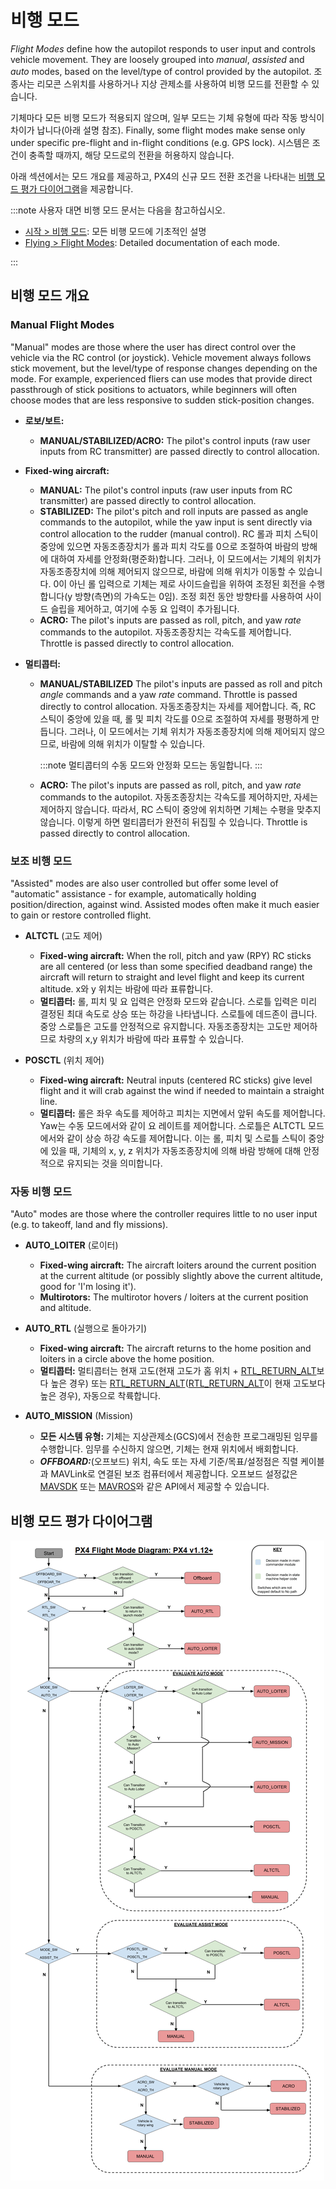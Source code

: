 # 비행 모드

_Flight Modes_ define how the autopilot responds to user input and controls vehicle movement. They are loosely grouped into _manual_, _assisted_ and _auto_ modes, based on the level/type of control provided by the autopilot. 조종사는 리모콘 스위치를 사용하거나 지상 관제소를 사용하여 비행 모드를 전환할 수 있습니다.

기체마다 모든 비행 모드가  적용되지 않으며, 일부 모드는 기체 유형에 따라 작동 방식이 차이가 납니다(아래 설명 참조). Finally, some flight modes make sense only under specific pre-flight and in-flight conditions (e.g. GPS lock). 시스템은 조건이 충족할 때까지, 해당 모드로의 전환을 허용하지 않습니다.

아래 섹션에서는 모드 개요를 제공하고, PX4의 신규 모드 전환 조건을 나타내는 [비행 모드 평가 다이어그램](#flight-mode-evaluation-diagram)을 제공합니다.

:::note
사용자 대면 비행 모드 문서는 다음을 참고하십시오.

- [시작 > 비행 모드](../getting_started/flight_modes.md): 모든 비행 모드에 기초적인 설명
- [Flying > Flight Modes](../flight_modes/README.md): Detailed documentation of each mode.

:::

## 비행 모드 개요

### Manual Flight Modes

"Manual" modes are those where the user has direct control over the vehicle via the RC control (or joystick). Vehicle movement always follows stick movement, but the level/type of response changes depending on the mode. For example, experienced fliers can use modes that provide direct passthrough of stick positions to actuators, while beginners will often choose modes that are less responsive to sudden stick-position changes.

- **로보/보트:**

  - **MANUAL/STABILIZED/ACRO:** The pilot's control inputs (raw user inputs from RC transmitter) are passed directly to control allocation.

- **Fixed-wing aircraft:**

  - **MANUAL:** The pilot's control inputs (raw user inputs from RC transmitter) are passed directly to control allocation.
  - **STABILIZED:** The pilot's pitch and roll inputs are passed as angle commands to the autopilot, while the yaw input is sent directly via control allocation to the rudder (manual control). RC 롤과 피치 스틱이 중앙에 있으면 자동조종장치가 롤과 피치 각도를 0으로 조절하여 바람의 방해에 대하여 자세를 안정화(평준화)합니다. 그러나, 이 모드에서는 기체의 위치가 자동조종장치에 의해 제어되지 않으므로, 바람에 의해 위치가 이동할 수 있습니다. 0이 아닌 롤 입력으로 기체는 제로 사이드슬립을 위하여 조정된 회전을 수행합니다(y 방향(측면)의 가속도는 0임). 조정 회전 동안 방향타를 사용하여 사이드 슬립을 제어하고, 여기에 수동 요 입력이 추가됩니다.
  - **ACRO:** The pilot's inputs are passed as roll, pitch, and yaw _rate_ commands to the autopilot. 자동조종장치는 각속도를 제어합니다. Throttle is passed directly to control allocation.

- **멀티콥터:**

  - **MANUAL/STABILIZED** The pilot's inputs are passed as roll and pitch _angle_ commands and a yaw _rate_ command. Throttle is passed directly to control allocation. 자동조종장치는 자세를 제어합니다. 즉, RC 스틱이 중앙에 있을 때, 롤 및 피치 각도를 0으로 조절하여 자세를 평평하게 만듭니다. 그러나, 이 모드에서는 기체 위치가 자동조종장치에 의해 제어되지 않으므로, 바람에 의해 위치가 이탈할 수 있습니다.

    :::note
멀티콥터의 수동 모드와 안정화 모드는 동일합니다.
:::

  - **ACRO:** The pilot's inputs are passed as roll, pitch, and yaw _rate_ commands to the autopilot. 자동조종장치는 각속도를 제어하지만, 자세는 제어하지 않습니다. 따라서, RC 스틱이 중앙에 위치하면 기체는 수평을 맞추지 않습니다. 이렇게 하면 멀티콥터가 완전히 뒤집힐 수 있습니다. Throttle is passed directly to control allocation.

### 보조 비행 모드

"Assisted" modes are also user controlled but offer some level of "automatic" assistance - for example, automatically holding position/direction, against wind. Assisted modes often make it much easier to gain or restore controlled flight.

- **ALTCTL** (고도 제어)

  - **Fixed-wing aircraft:** When the roll, pitch and yaw (RPY) RC sticks are all centered (or less than some specified deadband range) the aircraft will return to straight and level flight and keep its current altitude. x와 y 위치는 바람에 따라 표류합니다.
  - **멀티콥터:** 롤, 피치 및 요 입력은 안정화 모드와 같습니다. 스로틀 입력은 미리 결정된 최대 속도로 상승 또는 하강을 나타냅니다. 스로틀에 데드존이 큽니다. 중앙 스로틀은 고도를 안정적으로 유지합니다. 자동조종장치는 고도만 제어하므로 차량의 x,y 위치가 바람에 따라 표류할 수 있습니다.

- **POSCTL** (위치 제어)

  - **Fixed-wing aircraft:** Neutral inputs (centered RC sticks) give level flight and it will crab against the wind if needed to maintain a straight line.
  - **멀티콥터:** 롤은 좌우 속도를 제어하고 피치는 지면에서 앞뒤 속도를 제어합니다. Yaw는 수동 모드에서와 같이 요 레이트를 제어합니다. 스로틀은 ALTCTL 모드에서와 같이 상승 하강 속도를 제어합니다. 이는 롤, 피치 및 스로틀 스틱이 중앙에 있을 때, 기체의 x, y, z 위치가 자동조종장치에 의해 바람 방해에 대해 안정적으로 유지되는 것을 의미합니다.

### 자동 비행 모드

"Auto" modes are those where the controller requires little to no user input (e.g. to takeoff, land and fly missions).

- **AUTO_LOITER** (로이터)

  - **Fixed-wing aircraft:** The aircraft loiters around the current position at the current altitude (or possibly slightly above the current altitude, good for 'I'm losing it').
  - **Multirotors:** The multirotor hovers / loiters at the current position and altitude.

- **AUTO_RTL** (실행으로 돌아가기)

  - **Fixed-wing aircraft:** The aircraft returns to the home position and loiters in a circle above the home position.
  - **멀티콥터:** 멀티콥터는 현재 고도(현재 고도가 홈 위치 + [RTL_RETURN_ALT](../advanced_config/parameter_reference.md#RTL_RETURN_ALT)보다 높은 경우) 또는 [RTL_RETURN_ALT](../advanced_config/parameter_reference.md#RTL_RETURN_ALT)([RTL_RETURN_ALT](../advanced_config/parameter_reference.md#RTL_RETURN_ALT)이 현재 고도보다 높은 경우), 자동으로 착륙합니다.

- **AUTO_MISSION** (Mission)
  - **모든 시스템 유형:** 기체는 지상관제소(GCS)에서 전송한 프로그래밍된 임무를 수행합니다. 임무를 수신하지 않으면, 기체는 현재 위치에서 배회합니다.
  - **_OFFBOARD:_**(오프보드) 위치, 속도 또는 자세 기준/목표/설정점은 직렬 케이블과 MAVLink로 연결된 보조 컴퓨터에서 제공합니다. 오프보드 설정값은 [MAVSDK](http://mavsdk.mavlink.io) 또는 [MAVROS](https://github.com/mavlink/mavros)와 같은 API에서 제공할 수 있습니다.

## 비행 모드 평가 다이어그램

![Commander Flow diagram](../../assets/diagrams/commander-flow-diagram.png)
